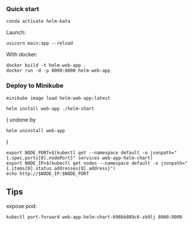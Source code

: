### Quick start

```shell
conda activate helm-kata
```

Launch:

```shell
uvicorn main:app --reload
```

With docker:

```shell
docker build -t helm-web-app .
docker run -d -p 8000:8000 helm-web-app
```

### Deploy to Minikube

```
minikube image load helm-web-app:latest
```

```shell
helm install web-app ./helm-chart
```

(
undone by 
```shell
helm uninstall web-app
```
)

```shell
export NODE_PORT=$(kubectl get --namespace default -o jsonpath="{.spec.ports[0].nodePort}" services web-app-helm-chart)
export NODE_IP=$(kubectl get nodes --namespace default -o jsonpath="{.items[0].status.addresses[0].address}")
echo http://$NODE_IP:$NODE_PORT
```

## Tips

expose pod:
```shell
kubectl port-forward web-app-helm-chart-696bb889c6-zb9lj 8000:8000
```